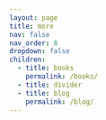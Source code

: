 ```yaml
---
layout: page
title: more
nav: false
nav_order: 8
dropdown: false
children:
  - title: books
    permalink: /books/
  - title: divider
  - title: blog
    permalink: /blog/
---
```

